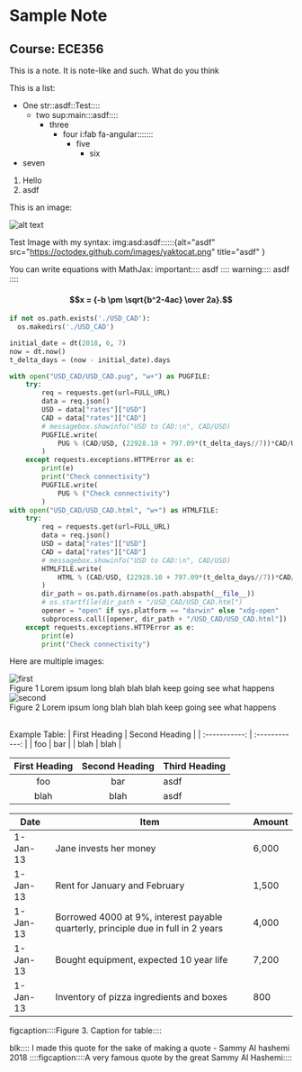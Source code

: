 # Sample Note

## Course: ECE356

This is a note. It is note-like and such. What do you think

This is a list:

- One str::asdf::Test::::
  - two sup:main:::asdf::::
    - three
      - four i:fab fa-angular:::::::
        - five
          - six
- seven

1. Hello
2. asdf

This is an image:

![alt text](https://octodex.github.com/images/yaktocat.png 'Logo Title Text 1')

Test Image with my syntax:
img:asd:asdf::::::{alt="asdf" src="https://octodex.github.com/images/yaktocat.png" title="asdf"      }

You can write equations with MathJax:
important::::
asdf
::::
warning::::
asdf
::::
#### $$x = {-b \pm \sqrt{b^2-4ac} \over 2a}.$$

```python
if not os.path.exists('./USD_CAD'):
  os.makedirs('./USD_CAD')

initial_date = dt(2018, 6, 7)
now = dt.now()
t_delta_days = (now - initial_date).days

with open("USD_CAD/USD_CAD.pug", "w+") as PUGFILE:
    try:
        req = requests.get(url=FULL_URL)
        data = req.json()
        USD = data["rates"]["USD"]
        CAD = data["rates"]["CAD"]
        # messagebox.showinfo("USD to CAD:\n", CAD/USD)
        PUGFILE.write(
            PUG % (CAD/USD, (22928.10 + 797.09*(t_delta_days//7))*CAD/USD)
        )
    except requests.exceptions.HTTPError as e:
        print(e)
        print("Check connectivity")
        PUGFILE.write(
            PUG % ("Check connectivity")
        )
with open("USD_CAD/USD_CAD.html", "w+") as HTMLFILE:
    try:
        req = requests.get(url=FULL_URL)
        data = req.json()
        USD = data["rates"]["USD"]
        CAD = data["rates"]["CAD"]
        # messagebox.showinfo("USD to CAD:\n", CAD/USD)
        HTMLFILE.write(
            HTML % (CAD/USD, (22928.10 + 797.09*(t_delta_days//7))*CAD/USD)
        )
        dir_path = os.path.dirname(os.path.abspath(__file__))
        # os.startfile(dir_path + "/USD_CAD/USD_CAD.html")
        opener = "open" if sys.platform == "darwin" else "xdg-open"
        subprocess.call([opener, dir_path + "/USD_CAD/USD_CAD.html"])
    except requests.exceptions.HTTPError as e:
        print(e)
        print("Check connectivity")
```

Here are multiple images:
<div class="container">
  <div class="row">
    <div class="col">
      <div class="figure"><img src="https://picsum.photos/50" class="img-fluid" alt="first"/>
        <figcaption>Figure 1 Lorem ipsum long blah blah blah keep going see what happens</figcaption>
      </div>
    </div>
    <div class="col">
      <div class="figure"><img src="https://picsum.photos/50" class="img-fluid" alt="second"/>
        <figcaption>Figure 2 Lorem ipsum long blah blah blah keep going see what happens</figcaption>
      </div>
    </div>
  </div>
  <br/>
</div>

Example Table:
| First Heading | Second Heading |
| :-----------: | :------------: |
| foo           | bar            |
| blah          | blah           |

| First Heading | Second Heading | Third Heading |
| :-----------: | :------------: | ------------- |
| foo           | bar            | asdf          |
| blah          | blah           | asdf          |


| Date     | Item                                                                              | Amount |
| -------- | --------------------------------------------------------------------------------- | ------ |
| 1-Jan-13 | Jane invests her money                                                            | 6,000  |
| 1-Jan-13 | Rent for January and February                                                     | 1,500  |
| 1-Jan-13 | Borrowed 4000 at 9%, interest payable quarterly, principle due in full in 2 years | 4,000  |
| 1-Jan-13 | Bought equipment, expected 10 year life                                           | 7,200  |
| 1-Jan-13 | Inventory of pizza ingredients and boxes                                          | 800    |
figcaption::::Figure 3. Caption for table::::


blk::::
I made this quote for the sake of making a quote - Sammy Al hashemi 2018
::::figcaption::::A very famous quote by the great Sammy Al Hashemi::::
